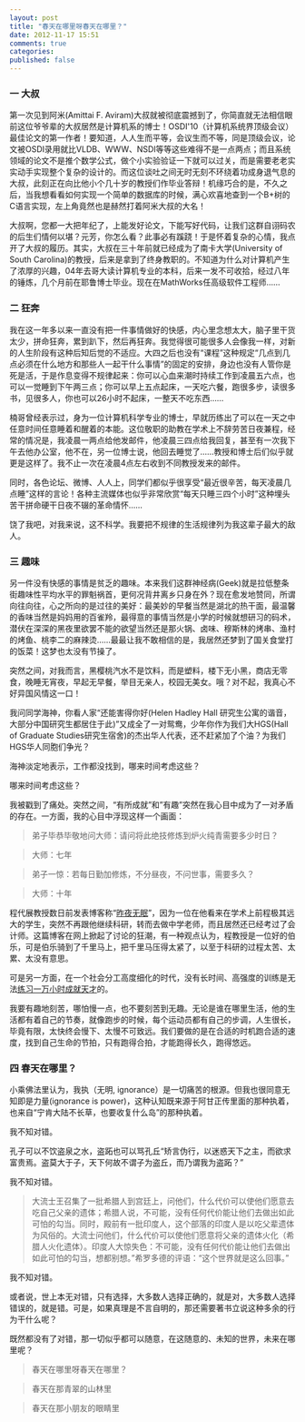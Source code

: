 ```yaml
---
layout: post
title: "春天在哪里呀春天在哪里？"
date: 2012-11-17 15:51
comments: true
categories: 
published: false
---
```


### 一 大叔

第一次见到阿米(Amittai F. Aviram)大叔就被彻底震撼到了，你简直就无法相信眼前这位爷爷辈的大叔居然是计算机系的博士！OSDI'10（计算机系统界顶级会议）最佳论文的第一作者！要知道，人人生而平等，会议生而不等，同是顶级会议，论文被OSDI录用就比VLDB、WWW、NSDI等等这些难得不是一点两点；而且系统领域的论文不是推个数学公式，做个小实验验证一下就可以过关，而是需要老老实实动手实现整个复杂的设计的。而这位谈吐之间无时无刻不环绕着功成身退气息的大叔，此刻正在向比他小个几十岁的教授们作毕业答辩！机缘巧合的是，不久之后，当我想看看如何实现一个简单的数据库的时候，满心欢喜地查到一个B+树的C语言实现，左上角竟然也是赫然打着阿米大叔的大名！

大叔啊，您都一大把年纪了，上能发好论文，下能写好代码，让我们这群自诩码农的后生们情何以堪？元芳，你怎么看？此事必有蹊跷！于是怀着复杂的心情，我点开了大叔的履历。其实，大叔在三十年前就已经成为了南卡大学(University of South Carolina)的教授，后来是拿到了终身教职的。不知道为什么对计算机产生了浓厚的兴趣，04年去哥大读计算机专业的本科，后来一发不可收拾，经过八年的锤炼，几个月前在耶鲁博士毕业。现在在MathWorks任高级软件工程师……

### 二 狂奔

我在这一年多以来一直没有把一件事情做好的快感，内心里念想太大，脑子里干货太少，拼命狂奔，累到趴下，然后再狂奔。我觉得很可能很多人会像我一样，对新的人生阶段有这种后知后觉的不适应。大四之后也没有“课程”这种规定“几点到几点必须在什么地方和那些人一起干什么事情”的固定的安排，身边也没有人管你是死是活，于是作息变得不规律起来：你可以心血来潮时持续工作到凌晨五六点，也可以一觉睡到下午两三点；你可以早上五点起床，一天吃六餐，跑很多步，读很多书，见很多人，你也可以26小时不起床，一整天不吃东西……

楠哥曾经表示过，身为一位计算机科学专业的博士，早就历练出了可以在一天之中任意时间任意睡着和醒着的本能。这位敬职的助教在学术上不辞劳苦日夜兼程，经常的情况是，我凌晨一两点给他发邮件，他凌晨三四点给我回复，甚至有一次我下午去他办公室，他不在，另一位博士说，他回去睡觉了……教授和博士后们似乎就更是这样了。我不止一次在凌晨4点左右收到不同教授发来的邮件。

同时，各色论坛、微博、人人上，同学们都似乎很享受“最近很辛苦，每天凌晨几点睡”这样的言论！各种主流媒体也似乎非常欣赏“每天只睡三四个小时”这种埋头苦干拼命硬干日夜不辍的革命情怀……

饶了我吧，对我来说，这不科学。我要把不规律的生活规律列为我这辈子最大的敌人。

### 三 趣味

另一件没有快感的事情是贫乏的趣味。本来我们这群神经病(Geek)就是拉低整条街趣味性平均水平的罪魁祸首，更何况背井离乡只身在外？现在愈发地赞同，所谓向往向往，心之所向的是过往的美好：最美妙的早餐当然是湖北的热干面，最温馨的香味当然是妈妈用的百雀羚，最得意的事情当然是小学的时候就想研习的码术，潜伏在深深的黑夜里欲罢不能的欲望当然还是那火锅、卤味、穆斯林的烤串、渔村的烤鱼、桃李二的麻辣烫……最最让我不敢相信的是，我居然还梦到了国关食堂打的饭菜！这梦也太没有节操了。

突然之间，对我而言，黑樱桃汽水不是饮料，而是塑料，楼下无小黑，商店无零食，晚睡无宵夜，早起无早餐，举目无亲人，校园无美女。哦？对不起，我真心不好异国风情这一口！

我问同学海神，你看人家“还能害得你好(Helen Hadley Hall 研究生公寓的谐音，大部分中国研究生都居住于此)”又成全了一对鸳鸯，少年你作为我们大HGS(Hall of Graduate Studies研究生宿舍)的杰出华人代表，还不赶紧加了个油？为我们HGS华人同胞们争光？

海神淡定地表示，工作都没找到，哪来时间考虑这些？

哪来时间考虑这些？

我被戳到了痛处。突然之间，“有所成就”和”有趣”突然在我心目中成为了一对矛盾的存在。一方面，我的心目中浮现这样一个画面：

> 弟子毕恭毕敬地问大师：请问将此绝技修炼到炉火纯青需要多少时日？

> 大师：七年

> 弟子一惊：若每日勤加修炼，不分昼夜，不问世事，需要多久？

> 大师：十年

程代展教授数日前发表博客称“[昨夜无眠](http://blog.sciencenet.cn/blog-660333-632151.html)”，因为一位在他看来在学术上前程极其远大的学生，突然不再跟他继续科研，转而去做中学老师，而且居然还已经考过了会计师。这篇博客在网上掀起了讨论的狂潮，有一种观点认为，程教授是一位好的伯乐，可是伯乐骑到了千里马上，把千里马压得太紧了，以至于科研的过程太苦、太累、太没有意思。

可是另一方面，在一个社会分工高度细化的时代，没有长时间、高强度的训练是无法[练习一万小时成就天才](http://www.geekonomics10000.com/519)的。

我要有趣地刻苦，哪怕慢一点，也不要刻苦到无趣。无论是谁在哪里生活，他的生活都有着自己的节奏，就像跑步的时候，每个运动员都有自己的步调，人生很长，毕竟有限，太快终会慢下、太慢不可致远。我们要做的是在合适的时机跑合适的速度，找到自己生命的节拍，只有跑得合拍，才能跑得长久，跑得悠远。

### 四 春天在哪里？

小乘佛法里认为，我执（无明, ignorance）是一切痛苦的根源。但我也很同意无知即是力量(ignorance is power)，这种认知既来源于阿甘正传里面的那种执着，也来自“宁肯大陆不长草，也要收复什么岛”的那种执着。

我不知对错。

孔子可以不饮盗泉之水，盗跖也可以骂孔丘“矫言伪行，以迷惑天下之主，而欲求富贵焉。盗莫大于子，天下何故不谓子为盗丘，而乃谓我为盗跖？”

我不知对错。

> 大流士王召集了一批希腊人到宫廷上，问他们，什么代价可以使他们愿意去吃自己父亲的遗体；希腊人说，不可能，没有任何代价能让他们去做出如此可怕的勾当。同时，殿前有一批印度人，这个部落的印度人是以吃父辈遗体为风俗的。大流士问他们，什么代价可以使他们愿意将父亲的遗体火化（希腊人火化遗体）。印度人大惊失色：不可能，没有任何代价能让他们去做出如此可怕的勾当，想都别想。”希罗多德的评语：“这个世界就是这么回事。”

我不知对错。

或者说，世上本无对错，只有选择，大多数人选择正确的，就是对，大多数人选择错误的，就是错。可是，如果真理是不言自明的，那还需要著书立说这种多余的行为干什么呢？

既然都没有了对错，那一切似乎都可以随意，在这随意的、未知的世界，未来在哪里呢？


> 春天在哪里呀春天在哪里？

> 春天在那青翠的山林里

> 春天在那小朋友的眼睛里
